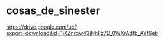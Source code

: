 # cosas_de_sinester
https://drive.google.com/uc?export=download&id=1jXZnrqw43jNhFz7D_0WXrAdfb_AYf6eb
